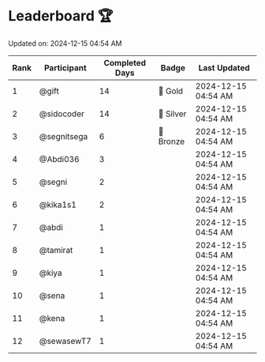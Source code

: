 # Leaderboard 🏆

Updated on: 2024-12-15 04:54 AM

| Rank | Participant       | Completed Days | Badge      | Last Updated         |
|------|-------------------|----------------|------------|----------------------|
| 1    | @gift             | 14             | 🏅 Gold     | 2024-12-15 04:54 AM |
| 2    | @sidocoder        | 14             | 🥈 Silver   | 2024-12-15 04:54 AM |
| 3    | @segnitsega       | 6              | 🥉 Bronze   | 2024-12-15 04:54 AM |
| 4    | @Abdi036          | 3              |            | 2024-12-15 04:54 AM |
| 5    | @segni            | 2              |            | 2024-12-15 04:54 AM |
| 6    | @kika1s1          | 2              |            | 2024-12-15 04:54 AM |
| 7    | @abdi             | 1              |            | 2024-12-15 04:54 AM |
| 8    | @tamirat          | 1              |            | 2024-12-15 04:54 AM |
| 9    | @kiya             | 1              |            | 2024-12-15 04:54 AM |
| 10   | @sena             | 1              |            | 2024-12-15 04:54 AM |
| 11   | @kena             | 1              |            | 2024-12-15 04:54 AM |
| 12   | @sewasewT7        | 1              |            | 2024-12-15 04:54 AM |

